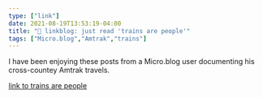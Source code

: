 ```yaml
---
type: ["link"]
date: 2021-08-19T13:53:19-04:00
title: "🔗 linkblog: just read 'trains are people'"
tags: ["Micro.blog","Amtrak","trains"]
---
```

I have been enjoying these posts from a Micro.blog user documenting his cross-countey Amtrak travels.
 
[link to trains are people](https://mpmilestogo.micro.blog/2021/08/19/trains-are-people.html)
